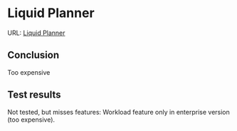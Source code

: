 # Liquid Planner

URL: [Liquid Planner](https://www.liquidplanner.com/features/)

## Conclusion

Too expensive

## Test results

Not tested, but misses features: Workload feature only in enterprise version (too expensive).
